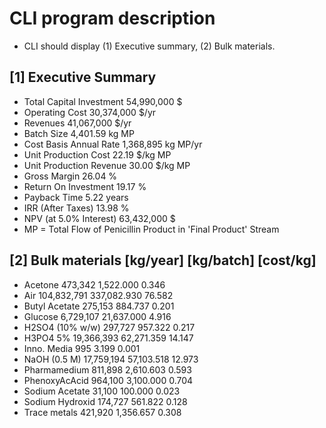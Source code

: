 # CLI program description

- CLI should display (1) Executive summary, (2) Bulk materials.

## [1] Executive Summary

- Total Capital Investment 54,990,000 $
- Operating Cost 30,374,000 $/yr
- Revenues 41,067,000 $/yr
- Batch Size 4,401.59 kg MP
- Cost Basis Annual Rate 1,368,895 kg MP/yr
- Unit Production Cost 22.19 $/kg MP
- Unit Production Revenue 30.00 $/kg MP
- Gross Margin 26.04 %
- Return On Investment 19.17 %
- Payback Time 5.22 years
- IRR (After Taxes) 13.98 %
- NPV (at 5.0% Interest) 63,432,000 $
- MP = Total Flow of Penicillin Product in 'Final Product' Stream

## [2] Bulk materials [kg/year] [kg/batch] [cost/kg]

- Acetone 473,342 1,522.000 0.346
- Air 104,832,791 337,082.930 76.582
- Butyl Acetate 275,153 884.737 0.201
- Glucose 6,729,107 21,637.000 4.916
- H2SO4 (10% w/w) 297,727 957.322 0.217
- H3PO4 5% 19,366,393 62,271.359 14.147
- Inno. Media 995 3.199 0.001
- NaOH (0.5 M) 17,759,194 57,103.518 12.973
- Pharmamedium 811,898 2,610.603 0.593
- PhenoxyAcAcid 964,100 3,100.000 0.704
- Sodium Acetate 31,100 100.000 0.023
- Sodium Hydroxid 174,727 561.822 0.128
- Trace metals 421,920 1,356.657 0.308
